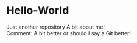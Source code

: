 # Hello-World
Just another repository
A bit about me!    
Comment: A bit better or should I say a Git better!

